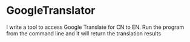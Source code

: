 # GoogleTranslator
I write a tool to access Google Translate for CN to EN. Run the program from the command line and it will return the translation results

